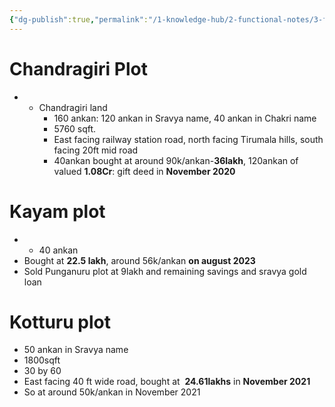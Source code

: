```yaml
---
{"dg-publish":true,"permalink":"/1-knowledge-hub/2-functional-notes/3-finance-notes/chakradhar-finance-notes/plots/plot-detail-notes/","noteIcon":""}
---
```


# Chandragiri Plot
- - Chandragiri land
    - 160 ankan: 120 ankan in Sravya name, 40 ankan in Chakri name
    - 5760 sqft.
    - East facing railway station road, north facing Tirumala hills, south facing 20ft mid road
    - 40ankan bought at around 90k/ankan-**36lakh**, 120ankan of valued **1.08Cr**: gift deed in **November 2020**
# Kayam plot
- - 40 ankan
- Bought at **22.5 lakh**, around 56k/ankan **on august 2023**
- Sold Punganuru plot at 9lakh and remaining savings and sravya gold loan
# Kotturu plot
- 50 ankan in Sravya name
- 1800sqft
- 30 by 60
- East facing 40 ft wide road, bought at  **24.61lakhs** in **November 2021**
- So at around 50k/ankan in November 2021